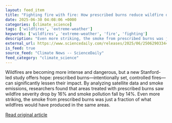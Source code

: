 ```yaml
---
layout: feed_item
title: "Fighting fire with fire: How prescribed burns reduce wildfire damage and pollution"
date: 2025-06-30 04:08:06 +0000
categories: [climate_science]
tags: ['wildfires', 'extreme-weather']
keywords: ['wildfires', 'extreme-weather', 'fire', 'fighting']
description: "Even more striking, the smoke from prescribed burns was just a fraction of what wildfires would have produced in the same areas"
external_url: https://www.sciencedaily.com/releases/2025/06/250629033445.htm
is_feed: true
source_feed: "Climate News -- ScienceDaily"
feed_category: "climate_science"
---
```


Wildfires are becoming more intense and dangerous, but a new Stanford-led study offers hope: prescribed burns—intentionally set, controlled fires—can significantly lessen their impact. By analyzing satellite data and smoke emissions, researchers found that areas treated with prescribed burns saw wildfire severity drop by 16% and smoke pollution fall by 14%. Even more striking, the smoke from prescribed burns was just a fraction of what wildfires would have produced in the same areas.

[Read original article](https://www.sciencedaily.com/releases/2025/06/250629033445.htm)
